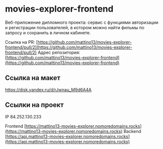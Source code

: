 # movies-explorer-frontend
Веб-приложение дипломного проекта: 
сервис с функциями авторизации и регистрации пользователей, в котором можно найти фильмы по запросу и сохранить в личном кабинете.

Ссылка на PR: [https://github.com/mattino13/movies-explorer-frontend/pull/2](https://github.com/mattino13/movies-explorer-frontend/pull/2)
Адрес репозитория: [https://github.com/mattino13/movies-explorer-frontend](https://github.com/mattino13/movies-explorer-frontend)

## Ссылка на макет

https://disk.yandex.ru/d/rJwnau_M9d6A4A

## Ссылки на проект

IP 84.252.130.233

Frontend [https://mattino13-movies-explorer.nomoredomains.rocks](https://mattino13-movies-explorer.nomoredomains.rocks)
Backend [https://api.mattino13-movies-explorer.nomoredomains.rocks](https://api.mattino13-movies-explorer.nomoredomains.rocks)
